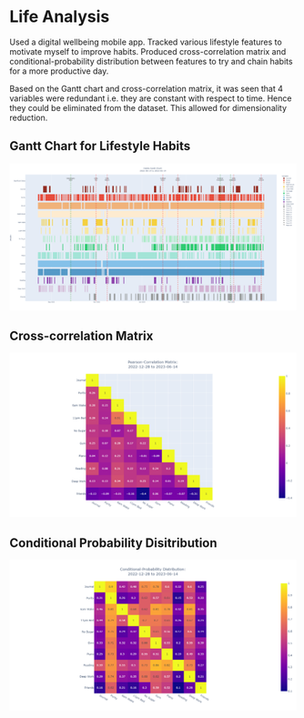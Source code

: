 # Life Analysis
Used a digital wellbeing mobile app. Tracked various lifestyle features to motivate myself to improve habits. Produced cross-correlation matrix and conditional-probability distribution between features to try and chain habits for a more productive day. 

Based on the Gantt chart and cross-correlation matrix, it was seen that 4 variables were redundant i.e. they are constant with respect to time. Hence they could be eliminated from the dataset. This allowed for dimensionality reduction.

## Gantt Chart for Lifestyle Habits
![screenshot](Images/HabitsGanttChart.png)

## Cross-correlation Matrix
![screenshot](Images/PlotPearson.png)

## Conditional Probability Disitribution
![screenshot](Images/PlotCondProb.png)


